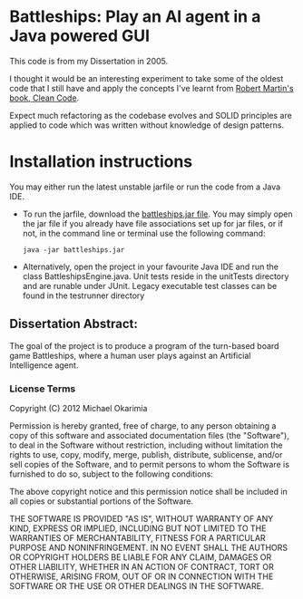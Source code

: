 # Battleships: Play an AI agent in a Java powered GUI

This code is from my Dissertation in 2005.

I thought it would be an interesting experiment to take some of the oldest code that I still have and apply the concepts I've learnt from <a href='http://www.amazon.co.uk/gp/product/0132350882/ref=ox_sc_act_title_1?ie=UTF8&m=A3P5ROKL5A1OLE'> Robert Martin's book, Clean Code</a>.

Expect much refactoring as the codebase evolves and SOLID principles are applied to code which was written without knowledge of design patterns.

# Installation instructions

You may either run the latest unstable jarfile or run the code from a Java IDE.

* To run the jarfile, download the [battleships.jar file](https://github.com/michaelokarimia/battleships/downloads). You may simply open the jar file if you already have file associations set up for jar files, or if not, in the command line or terminal use the following command:

	`java -jar battleships.jar`

* Alternatively, open the project in your favourite Java IDE and run the class BattleshipsEngine.java. Unit tests reside in the unitTests directory and are runable under JUnit. Legacy executable test classes can be found in the testrunner directory

## Dissertation Abstract:
The goal of the project is to produce a program of the turn-based board game Battleships, where a human user plays against an Artificial Intelligence agent.

### License Terms 
Copyright (C) 2012 Michael Okarimia

Permission is hereby granted, free of charge, to any person obtaining a copy of this software and associated documentation files (the "Software"), to deal in the Software without restriction, including without limitation the rights to use, copy, modify, merge, publish, distribute, sublicense, and/or sell copies of the Software, and to permit persons to whom the Software is furnished to do so, subject to the following conditions:

The above copyright notice and this permission notice shall be included in all copies or substantial portions of the Software.

THE SOFTWARE IS PROVIDED "AS IS", WITHOUT WARRANTY OF ANY KIND, EXPRESS OR IMPLIED, INCLUDING BUT NOT LIMITED TO THE WARRANTIES OF MERCHANTABILITY, FITNESS FOR A PARTICULAR PURPOSE AND NONINFRINGEMENT. IN NO EVENT SHALL THE AUTHORS OR COPYRIGHT HOLDERS BE LIABLE FOR ANY CLAIM, DAMAGES OR OTHER LIABILITY, WHETHER IN AN ACTION OF CONTRACT, TORT OR OTHERWISE, ARISING FROM, OUT OF OR IN CONNECTION WITH THE SOFTWARE OR THE USE OR OTHER DEALINGS IN THE SOFTWARE.
